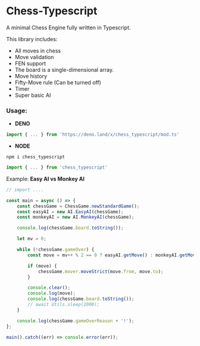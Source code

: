 # Chess-Typescript

A minimal Chess Engine fully written in Typescript.

This library includes:
- All moves in chess
- Move validation
- FEN support
- The board is a single-dimensional array.
- Move history
- Fifty-Move rule (Can be turned off)
- Timer
- Super basic AI

### **Usage**:
- **DENO**
```ts
import { ... } from 'https://deno.land/x/chess_typescript/mod.ts'
```
- **NODE**
```
npm i chess_typescript
```
```ts
import { ... } from 'chess_typescript'
```

Example: **Easy AI vs Monkey AI**
```ts
// import ....

const main = async () => {
	const chessGame = ChessGame.newStandardGame();
	const easyAI = new AI.EasyAI(chessGame);
	const monkeyAI = new AI.MonkeyAI(chessGame);

	console.log(chessGame.board.toString());

	let mv = 0;

	while (!chessGame.gameOver) {
		const move = mv++ % 2 == 0 ? easyAI.getMove() : monkeyAI.getMove();

		if (move) {
			chessGame.mover.moveStrict(move.from, move.to);
		}

		console.clear();
		console.log(move);
		console.log(chessGame.board.toString());
		// await Utils.sleep(2000);
	}

	console.log(chessGame.gameOverReason + '!');
};

main().catch((err) => console.error(err));
```